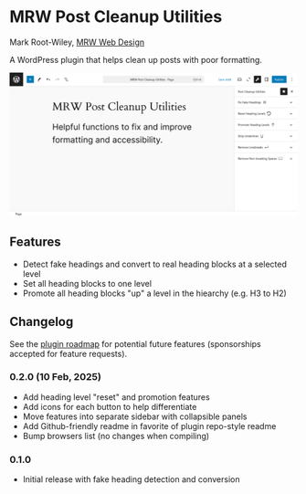 # MRW Post Cleanup Utilities

Mark Root-Wiley, [MRW Web Design](https://MRWweb.com)

A WordPress plugin that helps clean up posts with poor formatting.

![The Post Cleanup Utilities sidebar is visible in the WordPress post editor, showing features such as Fix Fake Headings and Strip Underlines](https://github.com/mrwweb/mrw-post-cleanup-utilities/blob/main/assets/cleanup-utilities-screenshot.png?raw=true)

## Features

- Detect fake headings and convert to real heading blocks at a selected level
- Set all heading blocks to one level
- Promote all heading blocks "up" a level in the hiearchy (e.g. H3 to H2)

## Changelog

See the [plugin roadmap](ROADMAP.md) for potential future features (sponsorships accepted for feature requests).

### 0.2.0 (10 Feb, 2025)

- Add heading level "reset" and promotion features
- Add icons for each button to help differentiate
- Move features into separate sidebar with collapsible panels
- Add Github-friendly readme in favorite of plugin repo-style readme
- Bump browsers list (no changes when compiling)

### 0.1.0

- Initial release with fake heading detection and conversion
